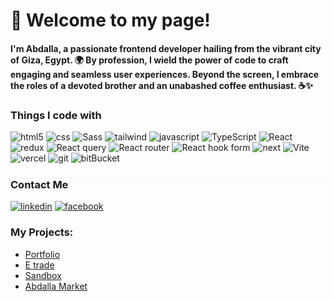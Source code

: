 <h1> 👋 Welcome to my page!</h1>
<h4>I'm Abdalla, a passionate frontend developer hailing from the vibrant city of Giza, Egypt. 🌍 By profession, I wield the power of code to craft engaging and seamless user experiences. Beyond the screen, I embrace the roles of a devoted brother and an unabashed coffee enthusiast. ☕️✨</h4>

<h3>Things I code with</h3>
<p>
  <img alt="html5" src="https://img.shields.io/badge/html5-%23E34F26.svg?style=for-the-badge&logo=html5&logoColor=white"/>
    <img alt="css" src="https://img.shields.io/badge/css3-%231572B6.svg?style=for-the-badge&logo=css3&logoColor=white"/>
  <img alt="Sass" src="https://img.shields.io/badge/SASS-hotpink.svg?style=for-the-badge&logo=SASS&logoColor=white" />
    <img alt="tailwind" src="https://img.shields.io/badge/tailwindcss-%2338B2AC.svg?style=for-the-badge&logo=tailwind-css&logoColor=white"/>
  <img alt="javascript" src="https://img.shields.io/badge/javascript-%23323330.svg?style=for-the-badge&logo=javascript&logoColor=%23F7DF1E"/>
    <img alt="TypeScript" src="https://img.shields.io/badge/typescript-%23007ACC.svg?style=for-the-badge&logo=typescript&logoColor=white" />
      <img alt="React" src="https://img.shields.io/badge/react-%2320232a.svg?style=for-the-badge&logo=react&logoColor=%2361DAFB" />
     <img alt="redux" src="https://img.shields.io/badge/redux-%23593d88.svg?style=for-the-badge&logo=redux&logoColor=white" />
    <img alt="React query" src="https://img.shields.io/badge/-React%20Query-FF4154?style=for-the-badge&logo=react%20query&logoColor=white"/>
  
  <img alt="React router" src="https://img.shields.io/badge/React_Router-CA4245?style=for-the-badge&logo=react-router&logoColor=white" />
  <img alt="React hook form" src="https://img.shields.io/badge/React%20Hook%20Form-%23EC5990.svg?style=for-the-badge&logo=reacthookform&logoColor=white"/>
  <img alt="next" src="https://img.shields.io/badge/Next-black?style=for-the-badge&logo=next.js&logoColor=white" />
<img src="https://img.shields.io/badge/vite-%23646CFF.svg?style=for-the-badge&logo=vite&logoColor=white" alt="Vite"/>
    <img alt="vercel" src="https://img.shields.io/badge/vercel-%23000000.svg?style=for-the-badge&logo=vercel&logoColor=white"/>
  <img alt="git" src="https://img.shields.io/badge/git-%23F05033.svg?style=for-the-badge&logo=git&logoColor=white" />
  <img alt="bitBucket" src="https://img.shields.io/badge/bitbucket-%230047B3.svg?style=for-the-badge&logo=bitbucket&logoColor=white"/>

<h3 style="border-top:1px solid #eee">Contact Me</h3>
<a href="https://www.linkedin.com/in/abdalla-abdelsabor-ba6983235/"><img src="https://img.shields.io/badge/linkedin-%230077B5.svg?style=for-the-badge&logo=linkedin&logoColor=white" alt="linkedin"/></a>
<a href="https://www.facebook.com/abdalla.abdalsabor/" alt="Facebook"/>
  <img src="https://img.shields.io/badge/Facebook-%231877F2.svg?style=for-the-badge&logo=Facebook&logoColor=white" alt="facebook"/>
</a>
</p>

<h3>My Projects: </h3>
<ul>
  <li>
    <a href="https://abdalla-webportfolio.vercel.app/" alt="Abdalla Portfolio">Portfolio</a>
  </li>
    <li>
    <a href="https://e-trade.vercel.app/" alt="E trade">E trade</a>
  </li>
    <li>
    <a href="https://sandbox-abdalla-mon.vercel.app/" alt="Sandbox">Sandbox</a>
  </li>
    <li>
    <a href="https://abdalla-market.vercel.app/" alt="Sandbox">Abdalla Market</a>
  </li>
</ul>
